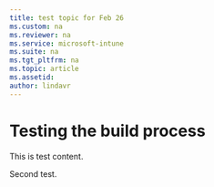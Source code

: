 ```yaml
---
title: test topic for Feb 26
ms.custom: na
ms.reviewer: na
ms.service: microsoft-intune
ms.suite: na
ms.tgt_pltfrm: na
ms.topic: article
ms.assetid:
author: lindavr
---
```

# Testing the build process

This is test content.

Second test.
